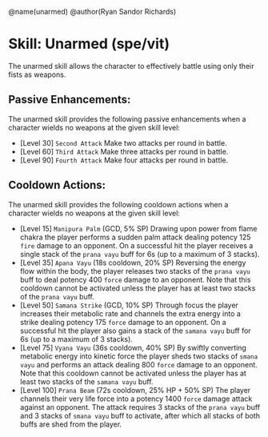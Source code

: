 @name(unarmed)
@author(Ryan Sandor Richards)

# Skill: Unarmed (spe/vit)
The unarmed skill allows the character to effectively battle using only their
fists as weapons.

## Passive Enhancements:
The unarmed skill provides the following passive enhancements when a character
wields no weapons at the given skill level:

* [Level 30] `Second Attack`
  Make two attacks per round in battle.
* [Level 60] `Third Attack`
  Make three attacks per round in battle.
* [Level 90] `Fourth Attack`
  Make four attacks per round in battle.

## Cooldown Actions:
The unarmed skill provides the following cooldown actions when a character
wields no weapons at the given skill level:

* [Level 15] `Manipura Palm` (GCD, 5% SP)
  Drawing upon power from flame chakra the player performs a sudden palm attack
  dealing potency 125 `fire` damage to an opponent. On a successful hit the
  player receives a single stack of the `prana vayu` buff for 6s (up to a
  maximum of 3 stacks).
* [Level 35] `Apana Vayu` (18s cooldown, 20% SP)
  Reversing the energy flow within the body, the player releases two stacks of
  the `prana vayu` buff to deal potency 400 `force` damage to an opponent. Note
  that this cooldown cannot be activated unless the player has at least two
  stacks of the `prana vayu` buff.
* [Level 50] `Samana Strike` (GCD, 10% SP)
  Through focus the player increases their metabolic rate and channels the extra
  energy into a strike dealing potency 175 `force` damage to an opponent. On a
  successful hit the player also gains a stack of the `samana vayu` buff for 6s
  (up to a maximum of 3 stacks).
* [Level 75] `Vyana Vayu` (36s cooldown, 40% SP)
  By swiftly converting metabolic energy into kinetic force the player sheds
  two stacks of `smana vayu` and performs an attack dealing 800 `force` damage
  to an opponent. Note that this cooldown cannot be activated unless the player
  has at least two stacks of the `samana vayu` buff.
* [Level 100] `Prana Beam` (72s cooldown, 25% HP + 50% SP)
  The player channels their very life force into a potency 1400 `force` damage
  attack against an opponent. The attack requires 3 stacks of the `prana vayu`
  buff and 3 stacks of `smana vayu` buff to activate, after which all stacks of
  both buffs are shed from the player.
